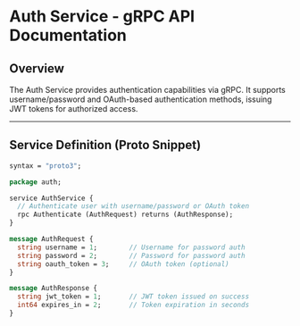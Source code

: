 # Auth Service - gRPC API Documentation

## Overview

The Auth Service provides authentication capabilities via gRPC. It supports username/password and OAuth-based authentication methods, issuing JWT tokens for authorized access.

---

## Service Definition (Proto Snippet)

```proto
syntax = "proto3";

package auth;

service AuthService {
  // Authenticate user with username/password or OAuth token
  rpc Authenticate (AuthRequest) returns (AuthResponse);
}

message AuthRequest {
  string username = 1;        // Username for password auth
  string password = 2;        // Password for password auth
  string oauth_token = 3;     // OAuth token (optional)
}

message AuthResponse {
  string jwt_token = 1;       // JWT token issued on success
  int64 expires_in = 2;       // Token expiration in seconds
}

